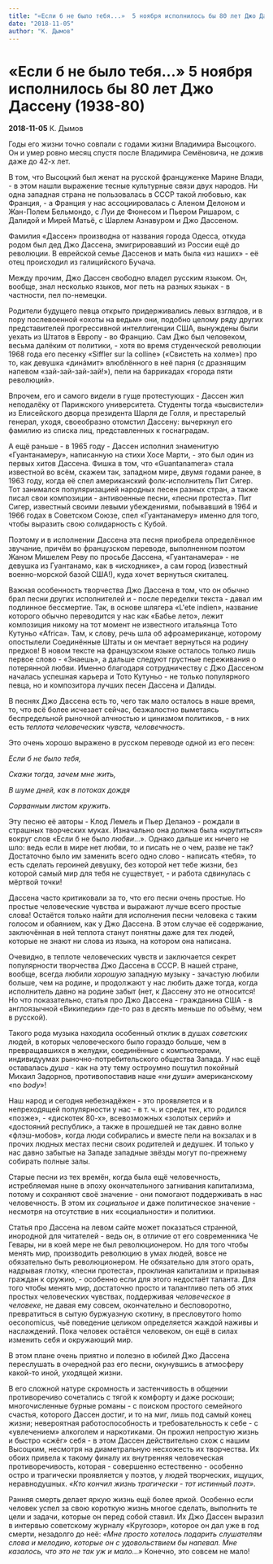```yaml
---
title: "«Если б не было тебя...»  5 ноября исполнилось бы 80 лет Джо Дассену (1938-80)"
date: "2018-11-05"
author: "К. Дымов"
---
```


# «Если б не было тебя...»  5 ноября исполнилось бы 80 лет Джо Дассену (1938-80)

**2018-11-05** К. Дымов

Годы его жизни точно совпали с годами жизни Владимира Высоцкого. Он и умер ровно месяц спустя после Владимира Семёновича, не дожив даже до 42-х лет.

В том, что Высоцкий был женат на русской француженке Марине Влади, - в этом нашли выражение тесные культурные связи двух народов. Ни одна западная страна не пользовалась в СССР такой любовью, как Франция, - а Франция у нас ассоциировалась с Аленом Делоном и Жан-Полем Бельмондо, с Луи де Фюнесом и Пьером Ришаром, с Далидой и Мирей Матьё, с Шарлем Азнавуром и Джо Дассеном.

Фамилия «Дассен» производна от названия города Одесса, откуда родом был дед Джо Дассена, эмигрировавший из России ещё до революции. В еврейской семье Дассенов и мать была «из наших» - её отец происходил из галицийского Бучача.

Между прочим, Джо Дассен свободно владел русским языком. Он, вообще, знал несколько языков, мог петь на разных языках - в частности, пел по-немецки.

Родители будущего певца открыто придерживались левых взглядов, и в пору послевоенной «охоты на ведьм» они, подобно целому ряду других представителей прогрессивной интеллигенции США, вынуждены были уехать из Штатов в Европу - во Францию. Сам Джо был человеком, весьма далёким от политики, - хотя во время студенческой революции 1968 года его песенку «Siffler sur la colline» («Свистеть на холме») про то, как девушка «динáмит» влюблённого в неё парня (с дразнящим напевом «зай-зай-зай-зай!»), пели на баррикадах «города пяти революций».

Впрочем, его и самого видели в гуще протестующих - Дассен жил неподалёку от Парижского университета. Студенты тогда «высвистели» из Елисейского дворца президента Шарля де Голля, и престарелый генерал, уходя, своеобразно отомстил Дассену: вычеркнул его фамилию из списка лиц, представленных к госнаградам.

А ещё раньше - в 1965 году - Дассен исполнил знаменитую «Гуантанамеру», написанную на стихи Хосе Марти, - это был один из первых хитов Дассена. Фишка в том, что «Guantanamera» стала известной во всём, скажем так, западном мире, двумя годами ранее, в 1963 году, когда её спел американский фолк-исполнитель Пит Сигер. Тот занимался популяризацией народных песен разных стран, а также писал свои композиции - антивоенные песни, «песни протеста». Пит Сигер, известный своими левыми убеждениями, побывавший в 1964 и 1966 годах в Советском Союзе, спел «Гуантанамеру» именно для того, чтобы выразить свою солидарность с Кубой.

Поэтому и в исполнении Дассена эта песня приобрела определённое звучание, причём во французском переводе, выполненном поэтом Жаном Мишелем Реву по просьбе Дассена, «Гуантанамера» - не девушка из Гуантанамо, как в «исходнике», а сам город (известный военно-морской базой США!), куда хочет вернуться скиталец.

Важная особенность творчества Джо Дассена в том, что он обычно брал песни других исполнителей и - после переделки текста - давал им подлинное бессмертие. Так, в основе шлягера «L'ete indien», название которого обычно переводится у нас как «Бабье лето», лежит композиция никому на тот момент не известного итальянца Тото Кутуньо «Africa». Там, к слову, речь шла об афроамериканце, которому опостылели Соединённые Штаты и он мечтает вернуться на родину предков! В новом тексте на французском языке осталось только лишь первое слово - «Знаешь», а дальше следуют грустные переживания о потерянной любви. Именно благодаря сотрудничеству с Джо Дассеном началась успешная карьера и Тото Кутуньо - не только популярного певца, но и композитора лучших песен Дассена и Далиды.

В песнях Джо Дассена есть то, чего так мало осталось в наше время, то, что всё более исчезает сейчас, безжалостно выметаясь беспредельной рыночной алчностью и цинизмом политиков, - в них есть *теплота* *человеческих чувств, человечность*.

Это очень хорошо выражено в русском переводе одной из его песен:

*Если б не было тебя,*

*Скажи тогда, зачем мне жить,*

*В шуме дней, как в потоках дождя*

*Сорванным листом кружить.*

Эту песню её авторы - Клод Лемель и Пьер Деланоэ - рождали в страшных творческих муках. Изначально она должна была «крутиться» вокруг слов «Если б не было *любви*...». Однако дальше их ничего не шло: ведь если в мире нет любви, то и писать не о чем, разве не так? Достаточно было им заменить всего одно слово - написать «тебя», то есть сделать героиней девушку, без которой нет тебе жизни, без которой самый мир для тебя не существует, - и работа сдвинулась с мёртвой точки!

Дассена часто критиковали за то, что его песни очень простые. Но простые человеческие чувства и выражают лучше всего простые слова! Остаётся только найти для исполнения песни человека с таким голосом и обаянием, как у Джо Дассена. В этом случае её содержание, заключённая в ней теплота станут понятны даже для тех людей, которые не знают ни слова из языка, на котором она написана.

Очевидно, в теплоте человеческих чувств и заключается секрет популярности творчества Джо Дассена в СССР. В нашей стране, вообще, всегда любили *хорошую* западную музыку - зачастую любили больше, чем на родине, и продолжают у нас любить даже тогда, когда исполнитель давно на родине забыт (нет, к Дассену это не относится! Но что показательно, статья про Джо Дассена - гражданина США - в англоязычной «Википедии» где-то раз в десять меньше по объёму, чем в русской).

Такого рода музыка находила особенный отклик в душах *советских* людей, в которых человеческого было гораздо больше, чем в превращавшихся в желудки, соединённые с компьютерами, индивидуумах рыночно-потребительского общества Запада. У нас ещё оставалась *душа* - как на эту тему остроумно пошутил покойный Михаил Задорнов, противопоставив наше *«ни души»* американскому «no *body*»!

Наш народ и сегодня небезнадёжен - это проявляется и в непреходящей популярности у нас - в т. ч. и среди тех, кто родился «позже», - «дискотек 80-х», всевозможных «золотых серий» и «достояний республик», а также в прошедшей не так давно волне «флэш-мобов», когда люди собирались и вместе пели на вокзалах и в прочих людных местах песни своих родителей и дедушек. И только у нас давно забытые на Западе западные звёзды могут по-прежнему собирать полные залы.

Старые песни из тех времён, когда была ещё человечность, истребляемая ныне в эпоху окончательного загнивания капитализма, потому и сохраняют своё значение - они помогают поддерживать в нас человечность. В этом их *социальное* и даже политическое значение - несмотря на отсутствие в них «социальности» и политики.

Статья про Дассена на левом сайте может показаться странной, инородной для читателей - ведь он, в отличие от его современника Че Гевары, ни в коей мере не был революционером. Но для того чтобы менять мир, производить революцию в умах людей, вовсе не обязательно быть революционером. Не обязательно для этого орать, надрывая глотку, «песни протеста», проклиная капитализм и призывая граждан к оружию, - особенно если для этого недостаёт таланта. Для того чтобы менять мир, достаточно просто и талантливо петь об этих простых человеческих чувствах, поддерживая *человеческое в человеке*, не давая ему совсем, окончательно и бесповоротно, превратиться в сытую буржуазную скотину, в пресловутого homo oeconomicus, чьё поведение целиком определяется жаждой наживы и наслаждений. Пока человек остаётся человеком, он ещё в силах изменить себя и окружающий мир.

В этом плане очень приятно и полезно в юбилей Джо Дассена переслушать в очередной раз его песни, окунувшись в атмосферу какой-то иной, уходящей жизни.

В его сложной натуре скромность и застенчивость в общении противоречиво сочетались с тягой к комфорту и даже роскоши; многочисленные бурные романы - с поиском простого семейного счастья, которого Дассен достиг, и то на миг, лишь под самый конец жизни; невероятная работоспособность и требовательность к себе - с «увлечением» алкоголем и наркотиками. Он прожил непростую жизнь и быстро «сжёг» себя - в этом Дассен действительно схож с нашим Высоцким, несмотря на диаметральную несхожесть их творчества. Их обоих привела к такому финалу их внутренняя человеческая противоречивость, которая - совершенно естественно - особенно остро и трагически проявляется у поэтов, у людей творческих, ищущих, неравнодушных. *«Кто кончил жизнь трагически - тот истинный поэт»*.

Ранняя смерть делает яркую жизнь ещё более яркой. Особенно если человек успел за свою короткую жизнь многое сделать, выполнить те цели и задачи, которые он перед собой ставил. Их Джо Дассен выразил в интервью советскому журналу «Кругозор», которое он дал уже в год смерти, незадолго до неё: *«Мне просто хотелось подарить слушателям слова и мелодию, которые он с удовольствием бы напевал. Мне казалось, что это не так уж и мало...»* Конечно, это совсем не мало!